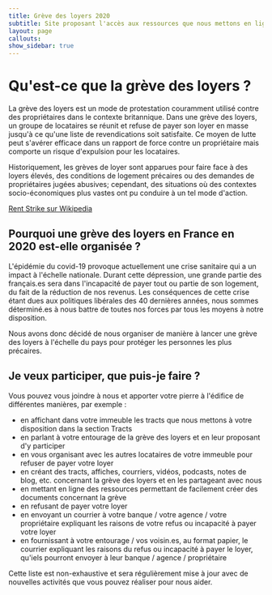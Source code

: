 ```yaml
---
title: Grève des loyers 2020
subtitle: Site proposant l'accès aux ressources que nous mettons en ligne
layout: page
callouts: 
show_sidebar: true
---
```


# Qu'est-ce que la grève des loyers ?

La grève des loyers est un mode de protestation couramment utilisé contre des propriétaires dans le contexte britannique. Dans une grève des loyers, un groupe de locataires se réunit et refuse de payer son loyer en masse jusqu'à ce qu'une liste de revendications soit satisfaite. Ce moyen de lutte peut s'avérer efficace dans un rapport de force contre un propriétaire mais comporte un risque d'expulsion pour les locataires.

Historiquement, les grèves de loyer sont apparues pour faire face à des loyers élevés, des conditions de logement précaires ou des demandes de propriétaires jugées abusives; cependant, des situations où des contextes socio-économiques plus vastes ont pu conduire à un tel mode d'action.

[Rent Strike sur Wikipedia](https://en.wikipedia.org/wiki/Rent_strike)

## Pourquoi une grève des loyers en France en 2020 est-elle organisée ?

L'épidémie du covid-19 provoque actuellement une crise sanitaire qui a un impact à l'échelle nationale. Durant cette dépression, une grande partie des français.es sera dans l'incapacité de payer tout ou partie de son logement, du fait de la réduction de nos revenus. Les conséquences de cette crise étant dues aux politiques libérales des 40 dernières années, nous sommes déterminé.es à nous battre de toutes nos forces par tous les moyens à notre disposition.

Nous avons donc décidé de nous organiser de manière à lancer une grève des loyers à l'échelle du pays pour protéger les personnes les plus précaires.

## Je veux participer, que puis-je faire ?

Vous pouvez vous joindre à nous et apporter votre pierre à l'édifice de différentes manières, par exemple :

- en affichant dans votre immeuble les tracts que nous mettons à votre disposition dans la section Tracts
- en parlant à votre entourage de la grève des loyers et en leur proposant d'y participer
- en vous organisant avec les autres locataires de votre immeuble pour refuser de payer votre loyer
- en créant des tracts, affiches, courriers, vidéos, podcasts, notes de blog, etc. concernant la grève des loyers et en les partageant avec nous
- en mettant en ligne des ressources permettant de facilement créer des documents concernant la grève
- en refusant de payer votre loyer
- en envoyant un courrier à votre banque / votre agence / votre propriétaire expliquant les raisons de votre refus ou incapacité à payer votre loyer
- en fournissant à votre entourage / vos voisin.es, au format papier, le courrier expliquant les raisons du refus ou incapacité à payer le loyer, qu'iels pourront envoyer à leur banque / agence / propriétaire

Cette liste est non-exhaustive et sera régulièrement mise à jour avec de nouvelles activités que vous pouvez réaliser pour nous aider.
